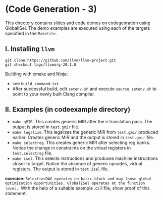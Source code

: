 # (Code Generation - 3)

This directory contains slides and code demos on codegenration using GlobalISel. The demo examples are executed using each of the targets specified in the `Makefile`. 

## I. Installing `llvm`

```
git clone https://github.com/llvm/llvm-project.git
git checkout tags/llvmorg-20.1.0
```

Building with cmake and Ninja:
- see `build_command.txt`
- After successful build, edit `setenv.sh` and execute `source setenv.sh` to point to your newly built Clang compiler.



## II. Examples (in codeexample directory)
- `make gMIR`. This creates generic MIR after the ir translation pass. The output is stored in `test.gmir` file.
- `make legalize`. This legalizes the generic MIR from `test.gmir` produced earlier. Creates generic MIR and the output is stored in `test.gmir` file.
- `make selectreg`. This creates generic MIR after selecting reg banks. Notice the change in constraints on the virtual registers in `test.selectreg` file.
- `make isel`. This selects instructions and produces machine instructions closer to target. Notice the absence of generic opcodes, virtual registers. The output is stored in `test.isel` file.


**exercise**: `SelectionDAG operates on basic-block and may loose global optimization opportunities. GlobalISel operates at the function level.`. With the help of a suitable example .c/.ll file, show proof of this statement.  


